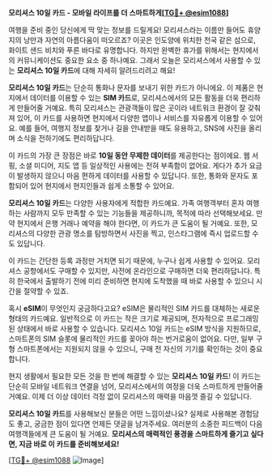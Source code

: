 **모리셔스 10일 카드 - 모바일 라이프를 더 스마트하게[[TG💪+ @esim1088](https://t.me/s/esim1088)]**

여행을 준비 중인 당신에게 딱 맞는 정보를 드릴게요! 모리셔스라는 이름만 들어도 휴양지의 낭만과 자연의 아름다움이 떠오르죠? 이곳은 인도양에 위치한 천국 같은 섬으로, 화이트 샌드 비치와 푸른 바다로 유명합니다. 하지만 완벽한 휴가를 위해서는 현지에서의 커뮤니케이션도 중요한 요소 중 하나예요. 그래서 오늘은 모리셔스에서 사용할 수 있는 **모리셔스 10일 카드**에 대해 자세히 알려드리려고 해요!

**모리셔스 10일 카드**는 단순히 통화나 문자를 보내기 위한 카드가 아니에요. 이 제품은 현지에서 데이터를 이용할 수 있는 **SIM 카드**로, 모리셔스에서의 모든 활동을 더욱 편리하게 만들어줄 거예요. 특히 모리셔스는 관광객들이 많은 곳이라 네트워크 환경이 잘 갖춰져 있어, 이 카드를 사용하면 현지에서 다양한 앱이나 서비스를 자유롭게 이용할 수 있어요. 예를 들어, 여행지 정보를 찾거나 길을 안내받을 때도 유용하고, SNS에 사진을 올리며 소식을 전하기에도 편리하답니다.

이 카드의 가장 큰 장점은 바로 **10일 동안 무제한 데이터**를 제공한다는 점이에요. 웹 서핑, 소셜 미디어, 지도 앱 등 일상적인 사용에는 전혀 부족함이 없어요. 게다가 추가 요금이 발생하지 않으니 마음 편하게 데이터를 사용할 수 있답니다. 또한, 통화와 문자도 포함되어 있어 현지에서 현지인들과 쉽게 소통할 수 있어요.

**모리셔스 10일 카드**는 다양한 사용자에게 적합한 카드예요. 가족 여행객부터 혼자 여행하는 사람까지 모두 만족할 수 있는 기능들을 제공하니까, 목적에 따라 선택해보세요. 만약 현지에서 은행 거래나 예약을 해야 한다면, 이 카드가 큰 도움이 될 거예요. 또한, 모리셔스의 다양한 관광 명소를 탐방하면서 사진을 찍고, 인스타그램에 즉시 업로드할 수도 있답니다.

이 카드는 간단한 등록 과정만 거치면 되기 때문에, 누구나 쉽게 사용할 수 있어요. 모리셔스 공항에서도 구매할 수 있지만, 사전에 온라인으로 구매하면 더욱 편리하답니다. 특히 한국에서 출발하기 전에 미리 준비하면 현지에 도착했을 때 바로 사용할 수 있으니 시간을 절약할 수 있죠.

혹시 **eSIM**이 무엇인지 궁금하다고요? eSIM은 물리적인 SIM 카드를 대체하는 새로운 형태의 카드예요. 일반적으로 이 카드는 작은 크기로 제공되며, 전자적으로 프로그래밍된 상태에서 바로 사용할 수 있습니다. 모리셔스 10일 카드는 eSIM 방식을 지원하므로, 스마트폰의 SIM 슬롯에 물리적인 카드를 꽂아야 하는 번거로움이 없어요. 다만, 일부 구형 스마트폰에서는 지원되지 않을 수 있으니, 구매 전 자신의 기기를 확인하는 것이 중요합니다.

현지 생활에서 필요한 모든 것을 한 번에 해결할 수 있는 **모리셔스 10일 카드**! 이 카드는 단순히 모바일 네트워크 연결을 넘어, 모리셔스에서의 여정을 더욱 스마트하게 만들어줄 거예요. 이제 더 이상 데이터 걱정 없이 모리셔스의 매력을 마음껏 즐길 수 있답니다.

**모리셔스 10일 카드**를 사용해보신 분들은 어떤 느낌이셨나요? 실제로 사용해본 경험담도 좋고, 궁금한 점이 있다면 언제든 댓글을 남겨주세요. 여러분의 소중한 피드백이 다음 여행객들에게 큰 도움이 될 거예요. **모리셔스의 매력적인 풍경을 스마트하게 즐기고 싶다면, 지금 바로 이 카드를 준비해보세요!**

[[TG💪+ @esim1088](https://t.me/s/esim1088) ![Image](https://i.postimg.cc/Y0z9fWf4/image.png)]